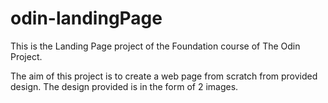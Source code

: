 # odin-landingPage

This is the Landing Page project of the Foundation course of The Odin Project.

The aim of this project is to create a web page from scratch from provided design. The design provided is in the form of 2 images.